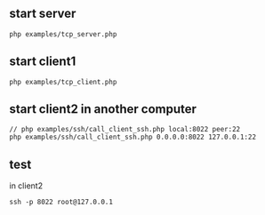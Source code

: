 ## start server
```
php examples/tcp_server.php

```

## start client1
```
php examples/tcp_client.php

```

## start client2 in another computer
```
// php examples/ssh/call_client_ssh.php local:8022 peer:22
php examples/ssh/call_client_ssh.php 0.0.0.0:8022 127.0.0.1:22
```

## test

in client2
```
ssh -p 8022 root@127.0.0.1
```